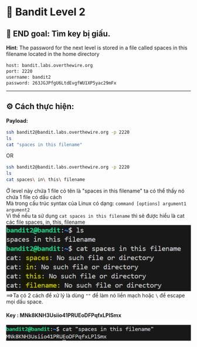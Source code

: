 # 🎯 Bandit Level 2

## 📌 END goal: Tìm key bị giấu.
**Hint**: The password for the next level is stored in a file called spaces in this filename located in the home directory

```
host: bandit.labs.overthewire.org
port: 2220
username: bandit2
password: 263JGJPfgU6LtdEvgfWU1XP5yac29mFx
```
---

## ⚙️ Cách thực hiện:
**Payload:**
```bash
ssh bandit2@bandit.labs.overthewire.org -p 2220
ls
cat "spaces in this filename"
```

OR

```bash
ssh bandit2@bandit.labs.overthewire.org -p 2220
ls
cat spaces\ in\ this\ filename
```

Ở level này chứa 1 file có tên là "spaces in this filename" ta có thể thấy nó chứa 1 file có dấu cách  
Mà trong cấu trúc syntax của Linux có dạng: ```command [options] argument1 argument2```  
Vì thế nếu ta sử dụng ```cat spaces in this filename``` thì sẽ được hiểu là cat các file spaces, in, this, filename  
![alt text](Bandit/image/Level2-1.png)
==>Ta có 2 cách để xử lý là dùng ```""``` để làm nó liền mạch hoặc ```\``` để escape mọi dấu space.

#### Key : MNk8KNH3Usiio41PRUEoDFPqfxLPlSmx

![alt text](Bandit/image/Level2-2.png)